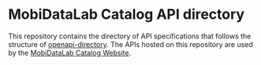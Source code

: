 # MobiDataLab Catalog API directory

This repository contains the directory of API specifications that follows the structure of [openapi-directory](https://github.com/APIs-guru/openapi-directory). The APIs hosted on this repository are used by the [MobiDataLab Catalog Website](https://mobidatalab.github.io/mdl-catalog-ui/). 



